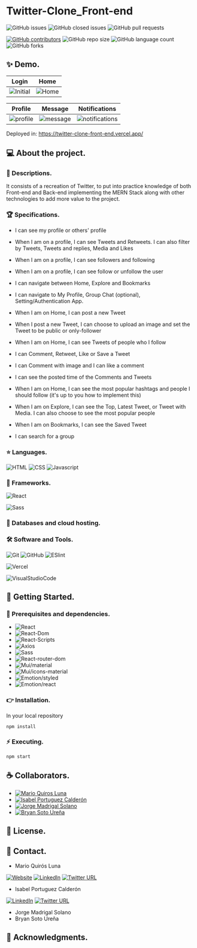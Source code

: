 # Twitter-Clone_Front-end

![GitHub issues](https://img.shields.io/github/issues/MarioQuirosLuna/Twitter-Clone_Front-end)
![GitHub closed issues](https://img.shields.io/github/issues-closed/MarioQuirosLuna/Twitter-Clone_Front-end)
![GitHub pull requests](https://img.shields.io/github/issues-pr/MarioQuirosLuna/Twitter-Clone_Front-end)

[![GitHub contributors](https://img.shields.io/github/contributors/MarioQuirosLuna/Twitter-Clone_Front-end.svg?color=blue)](https://github.com/MarioQuirosLuna/Twitter-Clone_Front-end/network)
![GitHub repo size](https://img.shields.io/github/repo-size/MarioQuirosLuna/Twitter-Clone_Front-end)
![GitHub language count](https://img.shields.io/github/languages/count/MarioQuirosLuna/Twitter-Clone_Front-end)
![GitHub forks](https://img.shields.io/github/forks/MarioQuirosLuna/Twitter-Clone_Front-end)

## ✨ Demo.

|Login|Home|
|--|--|
|![Initial](https://user-images.githubusercontent.com/37676736/162999341-fefea7ec-35bf-4449-b84d-f63009d893c0.PNG)|![Home](https://user-images.githubusercontent.com/37676736/162999559-44e843f0-5b2f-4518-9663-0c4e33cdb948.PNG)|

|Profile|Message|Notifications|
|--|--|--|
|![profile](https://user-images.githubusercontent.com/37676736/162999983-e15eb629-432f-41ef-895c-afd7ebc07b0a.PNG)|![message](https://user-images.githubusercontent.com/37676736/162999690-f5e7c4a3-cefd-4ed5-a7dd-90afdaa284f3.PNG)|![notifications](https://user-images.githubusercontent.com/37676736/163000092-12fd7a11-7314-43b5-b176-62db7942c39a.PNG)|

Deployed in: https://twitter-clone-front-end.vercel.app/ 

## 💻 About the project.

   ### 📜 Descriptions.
   
   It consists of a recreation of Twitter, to put into practice knowledge of both Front-end and Back-end implementing the MERN Stack along with other technologies to add more value to the project.
   
   ### 🏆 Specifications.
   
   * I can see my profile or others' profile

   * When I am on a profile, I can see Tweets and Retweets. I can also filter by Tweets, Tweets and replies, Media and Likes

   * When I am on a profile, I can see followers and following

   * When I am on a profile, I can see follow or unfollow the user

   * I can navigate between Home, Explore and Bookmarks

   * I can navigate to My Profile, Group Chat (optional), Setting/Authentication App.

   * When I am on Home, I can post a new Tweet

   * When I post a new Tweet, I can choose to upload an image and set the Tweet to be public or only-follower

   * When I am on Home, I can see Tweets of people who I follow

   * I can Comment, Retweet, Like or Save a Tweet

   * I can Comment with image and I can like a comment

   * I can see the posted time of the Comments and Tweets

   * When I am on Home, I can see the most popular hashtags and people I should follow (it's up to you how to implement this)

   * When I am on Explore, I can see the Top, Latest Tweet, or Tweet with Media. I can also choose to see the most popular people

   * When I am on Bookmarks, I can see the Saved Tweet

   * I can search for a group

   ### ⭐ Languages.
   
  ![HTML](https://custom-icon-badges.herokuapp.com/badge/-HTML-%23E34F26?style=flat&logo=html5&logoColor=white&labelColor=111)
  ![CSS](https://custom-icon-badges.herokuapp.com/badge/-CSS-%231572b6?style=flat&logo=css3&logoColor=white&labelColor=111)
  ![Javascript](https://custom-icon-badges.herokuapp.com/badge/-JavaScript-%23F7DF1E?style=flat&logo=javascript&logoColor=white&labelColor=111)

   ### 🎨 Frameworks.
   
  ![React](https://custom-icon-badges.herokuapp.com/badge/-React-%2361DAFB?style=flat&logo=react&logoColor=white&labelColor=111)
  
  ![Sass](https://custom-icon-badges.herokuapp.com/badge/-Sass-%23CC6699?style=flat&logo=sass&logoColor=white&labelColor=111)
   
   ### 💾 Databases and cloud hosting.
  
   ### 🛠️ Software and Tools.
   
  ![Git](https://custom-icon-badges.herokuapp.com/badge/-Git-%23F05032?style=flat&logo=git&logoColor=white&labelColor=111)
  ![GitHub](https://custom-icon-badges.herokuapp.com/badge/-GitHub-%23181717?style=flat&logo=github&logoColor=white&labelColor=111)
  ![ESlint](https://custom-icon-badges.herokuapp.com/badge/-ESlint-%234B32C3?style=flat&logo=ESlint&logoColor=white&labelColor=111)

  ![Vercel](https://custom-icon-badges.herokuapp.com/badge/-Vercel-%23000000?style=flat&logo=Vercel&logoColor=white&labelColor=111)

  ![VisualStudioCode](https://custom-icon-badges.herokuapp.com/badge/-VisualStudioCode-%23007ACC?style=flat&logo=VisualStudioCode&logoColor=white&labelColor=111)

## 🚀 Getting Started.

   ### 📌 Prerequisites and dependencies.
   
   * ![React](https://img.shields.io/badge/react-v.17.0.2-111)
   * ![React-Dom](https://img.shields.io/badge/react_dom-v.17.0.2-111)
   * ![React-Scripts](https://img.shields.io/badge/react_scripts-v.5.0.0-111)
   * ![Axios](https://img.shields.io/badge/axios-v.0.25.0-111)
   * ![Sass](https://img.shields.io/badge/sass-v.1.47.0-111)
   * ![React-router-dom](https://img.shields.io/badge/react_router_dom-v.6.2.1-111)
   * ![Mui/material](https://img.shields.io/badge/mui_material-v.5.2.8-111)
   * ![Mui/icons-material](https://img.shields.io/badge/mui_icons_material-v.5.2.5-111)
   * ![Emotion/styled](https://img.shields.io/badge/emotion/styled-v.11.6.0-111)
   * ![Emotion/react](https://img.shields.io/badge/emotion/react-v.11.7.1-111)

   ### 👉 Installation.
   
   In your local repository
   ```
   npm install
   ```

   ### ⚡ Executing.
   
   ```
   npm start
   ```

## ☕ Collaborators.
  * [![Mario Quiros Luna](https://custom-icon-badges.herokuapp.com/badge/-Mario%20Quirós%20Luna-%23181717?style=flat&logo=github&logoColor=white&labelColor=111)](https://github.com/MarioQuirosLuna)
  * [![Isabel Portuguez Calderón](https://custom-icon-badges.herokuapp.com/badge/-Isabel%20Portuguez%20Calderón-%23181717?style=flat&logo=github&logoColor=white&labelColor=111)](https://github.com/IsaPortuguez)
  * [![Jorge Madrigal Solano](https://custom-icon-badges.herokuapp.com/badge/-Jorge%20Madrigal%20Solano-%23181717?style=flat&logo=github&logoColor=white&labelColor=111)](https://github.com/Jorge81L)
  * [![Bryan Soto Ureña](https://custom-icon-badges.herokuapp.com/badge/-Bryan%20Soto%20Ureña-%23181717?style=flat&logo=github&logoColor=white&labelColor=111)](https://github.com/buraiang99)

## 📝 License.

## 💬 Contact.

* Mario Quirós Luna

[![Website](https://img.shields.io/website?label=Portfolio&up_color=%231E0A46&up_message=Mario%20Quiros%20Luna%20Dev&url=https%3A%2F%2Fmarioql-dev.vercel.app%2F)](https://marioql-dev.vercel.app/)
[![LinkedIn](https://custom-icon-badges.herokuapp.com/badge/-LinkedIn%20Mario%20Quirós%20Luna-%230A66C2?style=flat&logo=LinkedIn&logoColor=white&labelColor=111)](https://www.linkedin.com/in/mario-quir%C3%B3s-luna-dev-b99050206/)
[![Twitter URL](https://img.shields.io/twitter/url?label=Twitter%20%40MarioQuirosL&style=social&url=https%3A%2F%2Ftwitter.com%2FMarioQuirosL)](https://twitter.com/MarioQuirosL)

* Isabel Portuguez Calderón

[![LinkedIn](https://custom-icon-badges.herokuapp.com/badge/-LinkedIn%20Isabel%20Portuguez%20Calderón-%230A66C2?style=flat&logo=LinkedIn&logoColor=white&labelColor=111)](https://www.linkedin.com/in/isabel-portuguez-calderón-142b4b229)
[![Twitter URL](https://img.shields.io/twitter/url?label=Twitter%20%40IsaPortuguezC&style=social&url=https%3A%2F%2Ftwitter.com%2FIsaPortuguezC)](https://twitter.com/IsaPortuguezC)

* Jorge Madrigal Solano
* Bryan Soto Ureña


## 💜 Acknowledgments.
